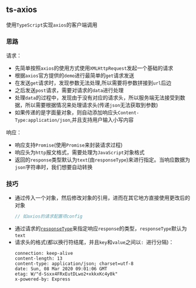 ## ts-axios
使用`TypeScript`实现`axios`的客户端调用

### 思路
请求：
* 先简单按照`axios`的使用方式使用`XMLHttpRequest`发起一个基础的请求
* 根据`axios`官方提供的`demo`进行最简单的`get`请求发送
* 在发送`get`请求时，发现参数无法处理,所以需要将参数拼接到`url`后边
* 之后发送`post`请求，需要对请求的`data`进行处理
* 处理`data`的过程中，发现由于没有对应的请求头，所以服务端无法接受到数据，所以需要根据情况来处理请求头(传递`json`无法获取到参数)
* 如果传递的是字面量对象，则自动添加响应头`Content-Type:application/json`,并且支持用户输入小写内容

响应：
* 响应支持`Promise`(使用`Promise`来封装请求过程)
* 响应头为`http`报文格式，需要处理为`JavaScript`对象格式
* 返回的`response`类型默认为`text`(由`responseType`)来进行指定。当响应数据为`json`字符串时，我们想要自动转换

### 技巧
* 通过传入一个对象，然后修改对象的引用，进而在其它地方直接使用更改后的对象
  ```typescript
  // 如axios的请求配置项config
  ```
* 通过请求的[`responseType`](https://developer.mozilla.org/en-US/docs/Web/API/XMLHttpRequest/responseType)来指定响应`response`的类型，`responseType`默认为`text`
* 请求头的格式(都以换行符结尾，并且`key`和`value`之间以`: `进行分隔)：
  ```text
  connection: keep-alive
  content-length: 13
  content-type: application/json; charset=utf-8
  date: Sun, 08 Mar 2020 09:01:06 GMT
  etag: W/"d-Ssxx4FRxEutDLwo2+xkkxKc4y0k"
  x-powered-by: Express
  ```
